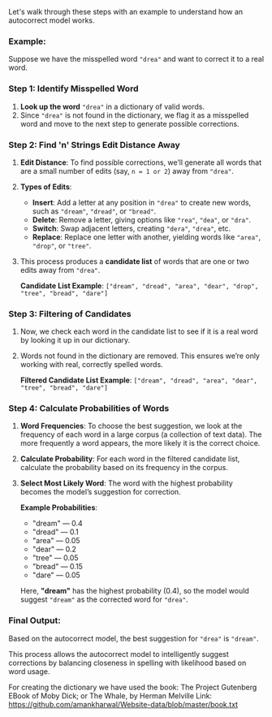 Let's walk through these steps with an example to understand how an autocorrect model works.

### Example:
Suppose we have the misspelled word `"drea"` and want to correct it to a real word. 

### Step 1: Identify Misspelled Word
1. **Look up the word** `"drea"` in a dictionary of valid words.
2. Since `"drea"` is not found in the dictionary, we flag it as a misspelled word and move to the next step to generate possible corrections.

### Step 2: Find 'n' Strings Edit Distance Away
1. **Edit Distance**: To find possible corrections, we’ll generate all words that are a small number of edits (say, `n = 1 or 2`) away from `"drea"`. 
2. **Types of Edits**:
   - **Insert**: Add a letter at any position in `"drea"` to create new words, such as `"dream"`, `"dread"`, or `"bread"`.
   - **Delete**: Remove a letter, giving options like `"rea"`, `"dea"`, or `"dra"`.
   - **Switch**: Swap adjacent letters, creating `"dera"`, `"drea"`, etc.
   - **Replace**: Replace one letter with another, yielding words like `"area"`, `"drop"`, or `"tree"`.
   
3. This process produces a **candidate list** of words that are one or two edits away from `"drea"`.

   **Candidate List Example**: `["dream", "dread", "area", "dear", "drop", "tree", "bread", "dare"]`

### Step 3: Filtering of Candidates
1. Now, we check each word in the candidate list to see if it is a real word by looking it up in our dictionary.
2. Words not found in the dictionary are removed. This ensures we’re only working with real, correctly spelled words.

   **Filtered Candidate List Example**: `["dream", "dread", "area", "dear", "tree", "bread", "dare"]`

### Step 4: Calculate Probabilities of Words
1. **Word Frequencies**: To choose the best suggestion, we look at the frequency of each word in a large corpus (a collection of text data). The more frequently a word appears, the more likely it is the correct choice.
2. **Calculate Probability**: For each word in the filtered candidate list, calculate the probability based on its frequency in the corpus.
3. **Select Most Likely Word**: The word with the highest probability becomes the model’s suggestion for correction.

   **Example Probabilities**:
   - "dream" — 0.4
   - "dread" — 0.1
   - "area" — 0.05
   - "dear" — 0.2
   - "tree" — 0.05
   - "bread" — 0.15
   - "dare" — 0.05

   Here, **"dream"** has the highest probability (0.4), so the model would suggest `"dream"` as the corrected word for `"drea"`.

### Final Output:
Based on the autocorrect model, the best suggestion for `"drea"` is `"dream"`.

This process allows the autocorrect model to intelligently suggest corrections by balancing closeness in spelling with likelihood based on word usage.



For creating the dictionary we have used the book: The Project Gutenberg EBook of Moby Dick; or The Whale, by Herman Melville
Link: https://github.com/amankharwal/Website-data/blob/master/book.txt
